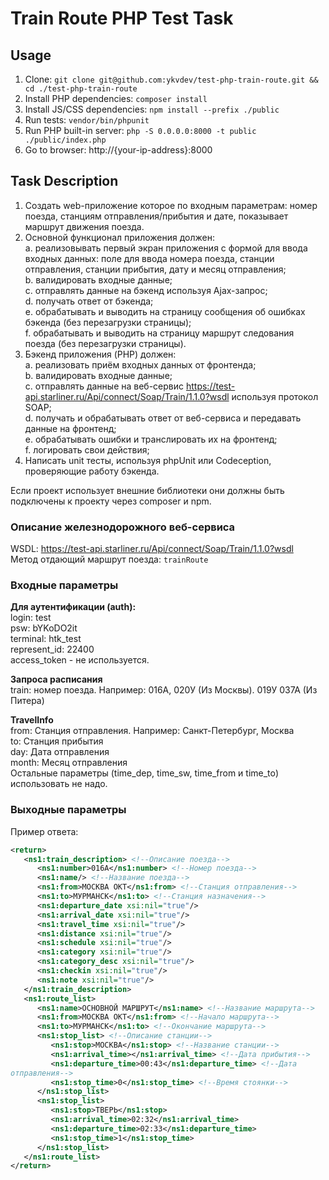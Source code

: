 # Train Route PHP Test Task

## Usage

1. Clone: `git clone git@github.com:ykvdev/test-php-train-route.git && cd ./test-php-train-route`
1. Install PHP dependencies: `composer install`
1. Install JS/CSS dependencies: `npm install --prefix ./public`
1. Run tests: `vendor/bin/phpunit`
1. Run PHP built-in server: `php -S 0.0.0.0:8000 -t public ./public/index.php`
1. Go to browser: http://{your-ip-address}:8000

## Task Description

1. Создать web-приложение которое по входным параметрам: номер поезда, станциям
   отправления/прибытия и дате, показывает маршрут движения поезда.
1. Основной функционал приложения должен:<br/>
   a. реализовывать первый экран приложения с формой для ввода входных
   данных: поле для ввода номера поезда, станции отправления, станции
   прибытия, дату и месяц отправления;<br/>
   b. валидировать входные данные;<br/>
   c. отправлять данные на бэкенд используя Ajax-запрос;<br/>
   d. получать ответ от бэкенда;<br/>
   e. обрабатывать и выводить на страницу сообщения об ошибках бэкенда (без
   перезагрузки страницы);<br/>
   f. обрабатывать и выводить на страницу маршрут следования поезда (без
   перезагрузки страницы).<br/>
1. Бэкенд приложения (PHP) должен:<br/>
   a. реализовать приём входных данных от фронтенда;<br/>
   b. валидировать входные данные;<br/>
   c. отправлять данные на веб-сервис
   https://test-api.starliner.ru/Api/connect/Soap/Train/1.1.0?wsdl используя
   протокол SOAP;<br/>
   d. получать и обрабатывать ответ от веб-сервиса и передавать данные на
   фронтенд;<br/>
   e. обрабатывать ошибки и транслировать их на фронтенд;<br/>
   f. логировать свои действия;<br/>
1. Написать unit тесты, используя phpUnit или Codeception, проверяющие работу
   бэкенда.

Если проект использует внешние библиотеки они должны быть подключены к проекту
через composer и npm.

### Описание железнодорожного веб-сервиса

WSDL: https://test-api.starliner.ru/Api/connect/Soap/Train/1.1.0?wsdl <br/>
Метод отдающий маршрут поезда: `trainRoute`

### Входные параметры

**Для аутентификации (auth):**<br/>
login: test<br/>
psw: bYKoDO2it<br/>
terminal: htk_test<br/>
represent_id: 22400<br/>
access_token - не используется.

**Запроса расписания**<br/>
train: номер поезда. Например: 016А, 020У (Из Москвы). 019У 037А (Из Питера)

**TravelInfo**<br/>
from: Станция отправления. Например: Санкт-Петербург, Москва<br/>
to: Станция прибытия<br/>
day: Дата отправления<br/>
month: Месяц отправления<br/>
Остальные параметры (time_dep, time_sw, time_from и time_to) использовать не надо.

### Выходные параметры

Пример ответа:
```xml
<return>
   <ns1:train_description> <!--Описание поезда-->
      <ns1:number>016А</ns1:number> <!--Номер поезда-->
      <ns1:name/> <!--Название поезда-->
      <ns1:from>МОСКВА ОКТ</ns1:from> <!--Станция отправления-->
      <ns1:to>МУРМАНСК</ns1:to> <!--Станция назначения-->
      <ns1:departure_date xsi:nil="true"/>
      <ns1:arrival_date xsi:nil="true"/>
      <ns1:travel_time xsi:nil="true"/>
      <ns1:distance xsi:nil="true"/>
      <ns1:schedule xsi:nil="true"/>
      <ns1:category xsi:nil="true"/>
      <ns1:category_desc xsi:nil="true"/>
      <ns1:checkin xsi:nil="true"/>
      <ns1:note xsi:nil="true"/>
   </ns1:train_description>
   <ns1:route_list>
      <ns1:name>ОСНОВНОЙ МАРШРУТ</ns1:name> <!--Название маршрута-->
      <ns1:from>МОСКВА ОКТ</ns1:from> <!--Начало маршрута-->
      <ns1:to>МУРМАНСК</ns1:to> <!--Окончание маршрута-->
      <ns1:stop_list> <!--Описание станции-->
         <ns1:stop>МОСКВА</ns1:stop> <!--Название станции-->
         <ns1:arrival_time></ns1:arrival_time> <!--Дата прибытия-->
         <ns1:departure_time>00:43</ns1:departure_time> <!--Дата
отправления-->
         <ns1:stop_time>0</ns1:stop_time> <!--Время стоянки-->
      </ns1:stop_list>
      <ns1:stop_list>
         <ns1:stop>ТВЕРЬ</ns1:stop>
         <ns1:arrival_time>02:32</ns1:arrival_time>
         <ns1:departure_time>02:33</ns1:departure_time>
         <ns1:stop_time>1</ns1:stop_time>
      </ns1:stop_list>
   </ns1:route_list>
</return>
```